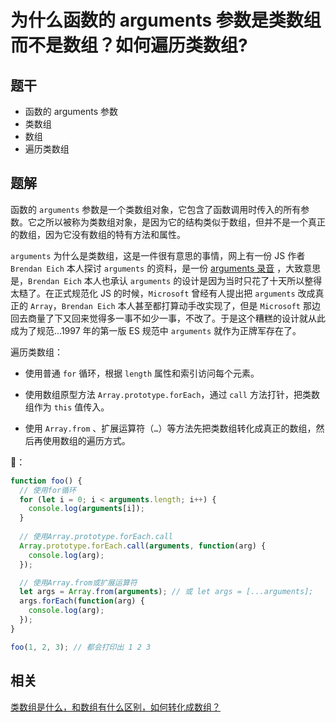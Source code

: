 # 为什么函数的 arguments 参数是类数组而不是数组？如何遍历类数组?

## 题干

- 函数的 arguments 参数
- 类数组
- 数组
- 遍历类数组

## 题解

函数的 `arguments` 参数是一个类数组对象，它包含了函数调用时传入的所有参数。它之所以被称为类数组对象，是因为它的结构类似于数组，但并不是一个真正的数组，因为它没有数组的特有方法和属性。

`arguments` 为什么是类数组，这是一件很有意思的事情，网上有一份 JS 作者 `Brendan Eich` 本人探讨 `arguments` 的资料，是一份 [arguments 录音](https://web.archive.org/web/20110822021124/http://minutewith.s3.amazonaws.com/amwb-20101115.mp3) ，大致意思是，`Brendan Eich` 本人也承认 `arguments` 的设计是因为当时只花了十天所以整得太糙了。在正式规范化 JS 的时候，`Microsoft` 曾经有人提出把 `arguments` 改成真正的 `Array`，`Brendan Eich` 本人甚至都打算动手改实现了，但是 `Microsoft` 那边回去商量了下又回来觉得多一事不如少一事，不改了。于是这个糟糕的设计就从此成为了规范...1997 年的第一版 ES 规范中 `arguments` 就作为正牌军存在了。


遍历类数组：

- 使用普通 `for` 循环，根据 `length` 属性和索引访问每个元素。

- 使用数组原型方法 `Array.prototype.forEach`，通过 `call` 方法打针，把类数组作为 `this` 值传入。

- 使用 `Array.from` 、扩展运算符（`…`）等方法先把类数组转化成真正的数组，然后再使用数组的遍历方式。

🌰：

```js
function foo() {
  // 使用for循环
  for (let i = 0; i < arguments.length; i++) {
    console.log(arguments[i]);
  }
  
  // 使用Array.prototype.forEach.call
  Array.prototype.forEach.call(arguments, function(arg) {
    console.log(arg);
  });

  // 使用Array.from或扩展运算符
  let args = Array.from(arguments); // 或 let args = [...arguments];
  args.forEach(function(arg) {
    console.log(arg);
  });
}

foo(1, 2, 3); // 都会打印出 1 2 3
```

## 相关

[类数组是什么，和数组有什么区别，如何转化成数组？](./040040_classarray.md)